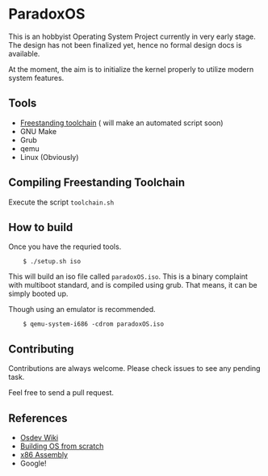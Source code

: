 # ParadoxOS
This is an hobbyist Operating System Project currently in very early stage. The design has not been finalized yet, hence no formal design docs is available.

At the moment, the aim is to initialize the kernel properly to utilize modern system features.

## Tools

* [Freestanding toolchain](https://wiki.osdev.org/GCC_Cross-Compiler) ( will make an automated script soon)
* GNU Make
* Grub
* qemu
* Linux (Obviously)

## Compiling Freestanding Toolchain
Execute the script `toolchain.sh`

## How to build

Once you have the requried tools.
```
    $ ./setup.sh iso
```
This will build an iso file called `paradoxOS.iso`. This is a binary complaint with multiboot standard, and is compiled using grub. That means, it can be simply booted up.

Though using an emulator is recommended.

```
    $ qemu-system-i686 -cdrom paradoxOS.iso
```
## Contributing

Contributions are always welcome. Please check issues to see any pending task.

Feel free to send a pull request.

## References

* [Osdev Wiki](https://wiki.osdev.org)
* [Building OS from scratch](http://www.cs.bham.ac.uk/%7Eexr/lectures/opsys/10_11/lectures/os-dev.pdf)
* [x86 Assembly](https://en.wikibooks.org/wiki/X86_Assembly)
* Google!
